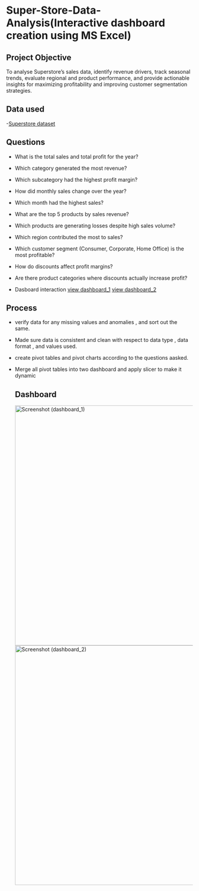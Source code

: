# Super-Store-Data-Analysis(Interactive dashboard creation using MS Excel)
## Project Objective
To analyse Superstore’s sales data, identify revenue drivers, track seasonal trends, evaluate regional and product performance, and provide actionable insights for maximizing profitability and improving customer segmentation strategies.

## Data used
-<a href="https://github.com/Tusharnjaiswal/Superstore-sales-analysis-report-interactive-dashboard-creation-using-MS-Excel-/blob/main/Sales%20Analysis%20project.xlsx">Superstore dataset</a>


## Questions
-	What is the total sales and total profit for the year?
-	Which category generated the most revenue?
-	Which subcategory had the highest profit margin?
-	How did monthly sales change over the year?
-	Which month had the highest sales?
-	What are the top 5 products by sales revenue?
-	Which products are generating losses despite high sales volume?
-	Which region contributed the most to sales?
-	Which customer segment (Consumer, Corporate, Home Office) is the most profitable?
-	How do discounts affect profit margins?
-	Are there product categories where discounts actually increase profit?

- Dasboard interaction <a href="https://github.com/Tusharnjaiswal/Superstore-sales-analysis-report-interactive-dashboard-creation-using-MS-Excel-/blob/main/Screenshot%20(dashboard_1).png">view dashboard_1</a>
                      <a href="https://github.com/Tusharnjaiswal/Superstore-sales-analysis-report-interactive-dashboard-creation-using-MS-Excel-/blob/main/Screenshot%20(dashboard_2).png">view dashboard_2</a>

## Process
- verify data for any missing values and anomalies , and sort out the same.
- Made sure data is consistent and clean with respect to data type , data format , and values used.
- create pivot tables and pivot charts according to the questions aasked.
- Merge all pivot tables into two dashboard and apply slicer to make it dynamic

  ## Dashboard
  <img width="1840" height="647" alt="Screenshot (dashboard_1)" src="https://github.com/user-attachments/assets/d4274a01-76fe-411e-95fb-92e8ec4c544e" />
  <img width="1826" height="646" alt="Screenshot (dashboard_2)" src="https://github.com/user-attachments/assets/e16318f1-c9ca-4af0-a846-2d0a2242deaf" />

